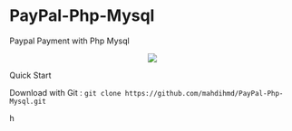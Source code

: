 
# PayPal-Php-Mysql

Paypal Payment with Php Mysql

<p align="center">
  <img   src="http://s8.picofile.com/file/8368808834/paypal_php.png">
</p>

Quick Start

Download with Git : ```git clone https://github.com/mahdihmd/PayPal-Php-Mysql.git```

h
